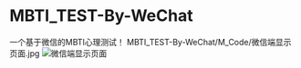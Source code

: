 # MBTI_TEST-By-WeChat
一个基于微信的MBTI心理测试！
MBTI_TEST-By-WeChat/M_Code/微信端显示页面.jpg
![微信端显示页面](http://www.baidu.com/img/bdlogo.gif) 

